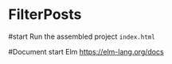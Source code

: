 # FilterPosts

#start
Run the assembled project
``index.html``

#Document start Elm
https://elm-lang.org/docs
 
